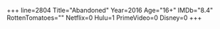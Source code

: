 +++
line=2804
Title="Abandoned"
Year=2016
Age="16+"
IMDb="8.4"
RottenTomatoes=""
Netflix=0
Hulu=1
PrimeVideo=0
Disney=0
+++

